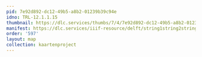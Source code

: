 ```yaml
---
pid: 7e92d892-dc12-49b5-a8b2-01239b39c94e
idno: TRL-12.1.1.15
thumbnail: https://dlc.services/thumbs/7/4/7e92d892-dc12-49b5-a8b2-01239b39c94e/full/400,339/0/default.jpg
manifest: https://dlc.services/iiif-resource/delft/string1string2string3/kaartenproject-2007/TRL-12.1.1.15
order: '597'
layout: map
collection: kaartenproject
---
```

